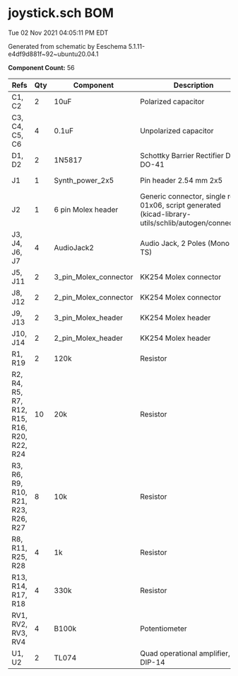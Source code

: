 # joystick.sch BOM

Tue 02 Nov 2021 04:05:11 PM EDT

Generated from schematic by Eeschema 5.1.11-e4df9d881f~92~ubuntu20.04.1

**Component Count:** 56

| Refs | Qty | Component | Description | Vendor | SKU |
| ----- | --- | ---- | ----------- | ---- | ---- |
| C1, C2 | 2 | 10uF | Polarized capacitor | Tayda |  |
| C3, C4, C5, C6 | 4 | 0.1uF | Unpolarized capacitor | Tayda |  |
| D1, D2 | 2 | 1N5817 | Schottky Barrier Rectifier Diode, DO-41 | Tayda | A-159 |
| J1 | 1 | Synth_power_2x5 | Pin header 2.54 mm 2x5 | Tayda | A-2939 |
| J2 | 1 | 6 pin Molex header | Generic connector, single row, 01x06, script generated (kicad-library-utils/schlib/autogen/connector/) | Tayda |  |
| J3, J4, J6, J7 | 4 | AudioJack2 | Audio Jack, 2 Poles (Mono / TS) | Tayda |  |
| J5, J11 | 2 | 3_pin_Molex_connector | KK254 Molex connector | Tayda | A-827 |
| J8, J12 | 2 | 2_pin_Molex_connector | KK254 Molex connector | Tayda | A-826 |
| J9, J13 | 2 | 3_pin_Molex_header | KK254 Molex header | Tayda | A-805 |
| J10, J14 | 2 | 2_pin_Molex_header | KK254 Molex header | Tayda | A-804 |
| R1, R19 | 2 | 120k | Resistor | Tayda |  |
| R2, R4, R5, R7, R12, R15, R16, R20, R22, R24 | 10 | 20k | Resistor | Tayda |  |
| R3, R6, R9, R10, R21, R23, R26, R27 | 8 | 10k | Resistor | Tayda |  |
| R8, R11, R25, R28 | 4 | 1k | Resistor | Tayda |  |
| R13, R14, R17, R18 | 4 | 330k | Resistor | Tayda |  |
| RV1, RV2, RV3, RV4 | 4 | B100k | Potentiometer | Tayda |  |
| U1, U2 | 2 | TL074 | Quad operational amplifier, DIP-14 | Tayda | A-1138 |
    

